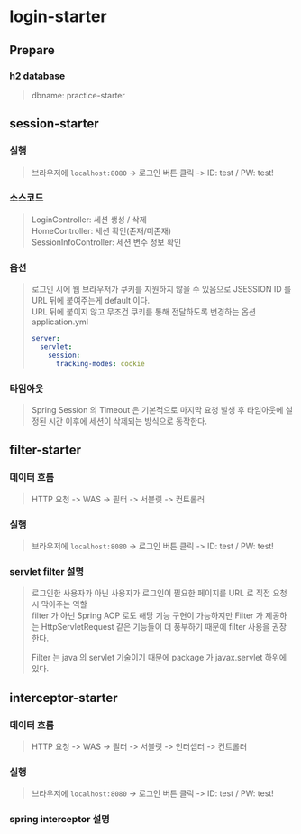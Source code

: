 # login-starter

## Prepare
### h2 database
> dbname: practice-starter

## session-starter
### 실행
> 브라우저에 `localhost:8080` -> 로그인 버튼 클릭 -> ID: test / PW: test!

### 소스코드
> LoginController: 세션 생성 / 삭제   
> HomeController: 세션 확인(존재/미존재)   
> SessionInfoController: 세션 변수 정보 확인   

### 옵션
> 로그인 시에 웹 브라우저가 쿠키를 지원하지 않을 수 있음으로 JSESSION ID 를 URL 뒤에 붙여주는게 default 이다.  
> URL 뒤에 붙이지 않고 무조건 쿠키를 통해 전달하도록 변경하는 옵션      
> application.yml
> ```yaml
> server:
>   servlet:
>     session:
>       tracking-modes: cookie
> ```

### 타임아웃
> Spring Session 의 Timeout 은 기본적으로 마지막 요청 발생 후 타임아웃에 설정된 시간 이후에 세션이 삭제되는 방식으로 동작한다.

## filter-starter
### 데이터 흐름
> HTTP 요청 -> WAS -> 필터 -> 서블릿 -> 컨트롤러

### 실행
> 브라우저에 `localhost:8080` -> 로그인 버튼 클릭 -> ID: test / PW: test!

### servlet filter 설명
> 로그인한 사용자가 아닌 사용자가 로그인이 필요한 페이지를 URL 로 직접 요청 시 막아주는 역할   
> filter 가 아닌 Spring AOP 로도 해당 기능 구현이 가능하지만 Filter 가 제공하는 HttpServletRequest 같은 기능들이 더 풍부하기 때문에 
> filter 사용을 권장한다.
> 
> Filter 는 java 의 servlet 기술이기 때문에 package 가 javax.servlet 하위에 있다. 

## interceptor-starter
### 데이터 흐름
> HTTP 요청 -> WAS -> 필터 -> 서블릿 -> 인터셉터 -> 컨트롤러

### 실행
> 브라우저에 `localhost:8080` -> 로그인 버튼 클릭 -> ID: test / PW: test!

### spring interceptor 설명
> 
